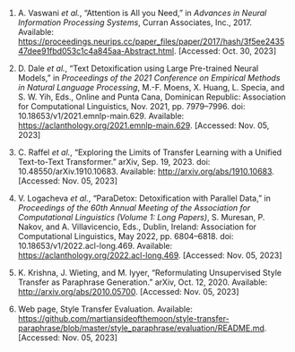 1. A. Vaswani <i>et al.</i>, &#x201C;Attention is All you Need,&#x201D; in <i>Advances in Neural Information Processing Systems</i>, Curran Associates, Inc., 2017. Available: https://proceedings.neurips.cc/paper_files/paper/2017/hash/3f5ee243547dee91fbd053c1c4a845aa-Abstract.html. [Accessed: Oct. 30, 2023]

2. D. Dale <i>et al.</i>, &#x201C;Text Detoxification using Large Pre-trained Neural Models,&#x201D; in <i>Proceedings of the 2021 Conference on Empirical Methods in Natural Language Processing</i>, M.-F. Moens, X. Huang, L. Specia, and S. W. Yih, Eds., Online and Punta Cana, Dominican Republic: Association for Computational Linguistics, Nov. 2021, pp. 7979&#x2013;7996. doi: 10.18653/v1/2021.emnlp-main.629. Available: https://aclanthology.org/2021.emnlp-main.629. [Accessed: Nov. 05, 2023]

3. C. Raffel <i>et al.</i>, &#x201C;Exploring the Limits of Transfer Learning with a Unified Text-to-Text Transformer.&#x201D; arXiv, Sep. 19, 2023. doi: 10.48550/arXiv.1910.10683. Available: http://arxiv.org/abs/1910.10683. [Accessed: Nov. 05, 2023]

3. V. Logacheva <i>et al.</i>, &#x201C;ParaDetox: Detoxification with Parallel Data,&#x201D; in <i>Proceedings of the 60th Annual Meeting of the Association for Computational Linguistics (Volume 1: Long Papers)</i>, S. Muresan, P. Nakov, and A. Villavicencio, Eds., Dublin, Ireland: Association for Computational Linguistics, May 2022, pp. 6804&#x2013;6818. doi: 10.18653/v1/2022.acl-long.469. Available: https://aclanthology.org/2022.acl-long.469. [Accessed: Nov. 05, 2023]

4. K. Krishna, J. Wieting, and M. Iyyer, &#x201C;Reformulating Unsupervised Style Transfer as Paraphrase Generation.&#x201D; arXiv, Oct. 12, 2020. Available: http://arxiv.org/abs/2010.05700. [Accessed: Nov. 05, 2023]

5. Web page, Style Transfer Evaluation. Available: https://github.com/martiansideofthemoon/style-transfer-paraphrase/blob/master/style_paraphrase/evaluation/README.md. [Accessed: Nov. 05, 2023]